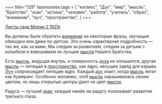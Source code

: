 +++
title="129"
taxonomies.tags = [
 "космос",
 "Дух",
 "мир",
 "мысль",
 "Братство",
 "знак",
 "истина",
 "человек",
 "работа",
 "учитель",
 "образ",
 "внимание",
 "луч",
 "пространство",
]
+++

[Листы сада Мории 2 1925г](/agni/1925)

Вы должны были обратить [внимание](/tags/внимание) на некоторые фразы, звучащие обиходно или даже по-детски. Это очень характерная подробность — так же, как за вами, Мы следим за развитием, следим за детьми с колыбели и взвешиваем их лучшие [мысли](/tags/работа) Нашего Братства.   

Есть [мысль](/tags/мысль), ведущая внутрь, и поверхность [духа](/tags/Дух) не колышется; другая [мысль](/tags/мысль) — летящая в [пространство](/tags/пространство), как ядро, несущее заряд для взрыва. [Луч](/tags/луч) сопровождает летящее ядро. Каждый [дух](/tags/Дух) знает, когда [мысль](/tags/мысль) летит как бумеранг. Особенно желаемо, чтоб [мысль](/tags/мысль) окрашивалась своим цветом, но лишь открытые центры дают не цвет [мысли](/tags/луч).   

Радуга — лучший [знак](/tags/знак); каждый намёк на радугу показывает развитие третьего глаза.   

